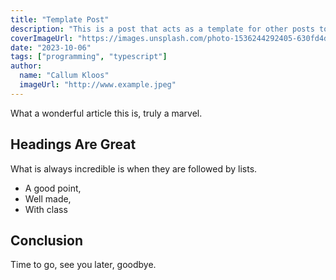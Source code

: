 ```yaml
---
title: "Template Post"
description: "This is a post that acts as a template for other posts to follow"
coverImageUrl: "https://images.unsplash.com/photo-1536244292405-630fd4dd38a2?ixlib=rb-4.0.3&ixid=M3wxMjA3fDB8MHxwaG90by1wYWdlfHx8fGVufDB8fHx8fA%3D%3D&auto=format&fit=crop&w=2848&q=80"
date: "2023-10-06"
tags: ["programming", "typescript"]
author:
  name: "Callum Kloos"
  imageUrl: "http://www.example.jpeg"
---
```


What a wonderful article this is, truly a marvel.

## Headings Are Great

What is always incredible is when they are followed by lists.

- A good point,
- Well made,
- With class

## Conclusion

Time to go, see you later, goodbye.
